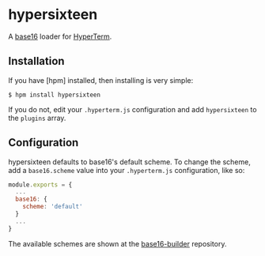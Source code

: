 # hypersixteen

A [base16](https://github.com/chriskempson/base16) loader for [HyperTerm](https://github.com/zeit/hyperterm).

## Installation

If you have [hpm] installed, then installing is very simple:

```shell
$ hpm install hypersixteen
```

If you do not, edit your `.hyperterm.js` configuration and add `hypersixteen` to the `plugins` array.

## Configuration

hypersixteen defaults to base16's default scheme. To change the scheme, add a `base16.scheme` value into your `.hyperterm.js` configuration, like so:

```javascript
module.exports = {
  ...
  base16: {
    scheme: 'default'
  }
  ...
}
```

The available schemes are shown at the [base16-builder](https://github.com/chriskempson/base16-builder/tree/master/schemes) repository.